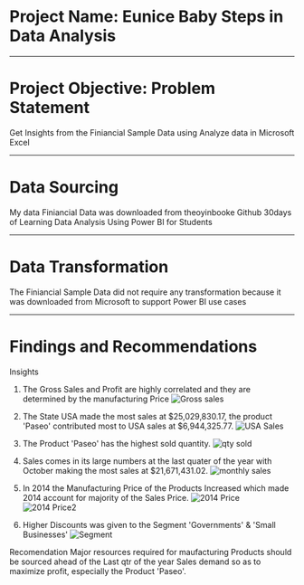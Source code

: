 # Project Name: Eunice Baby Steps in Data Analysis

----
# Project Objective: Problem Statement
Get Insights from the Finiancial Sample Data using Analyze data in Microsoft Excel

----
# Data Sourcing 
My data Finiancial Data was downloaded from theoyinbooke Github 30days of Learning Data Analysis Using Power BI for Students

----
# Data Transformation
The Finiancial Sample Data did not require any transformation because it was downloaded from Microsoft to support Power BI use cases

----
# Findings and Recommendations
Insights
1. The Gross Sales and Profit are highly correlated and they are determined by the manufacturing Price
![Gross sales](https://user-images.githubusercontent.com/107527156/175510088-af6316ed-316c-4911-b430-e9610c0e6da7.JPG)

2. The State USA made the most sales at $25,029,830.17, the product 'Paseo' contributed most to USA sales at $6,944,325.77.
![USA Sales](https://user-images.githubusercontent.com/107527156/175510339-67d692fd-ae7c-4266-8926-e010b2860ea8.JPG)

3. The Product 'Paseo' has the highest sold quantity.
![qty sold](https://user-images.githubusercontent.com/107527156/175510581-73046b90-5c11-489d-8e44-e1b417f131c1.JPG)

4. Sales comes in its large numbers at the last quater of the year with October making the most sales at $21,671,431.02.
![monthly sales](https://user-images.githubusercontent.com/107527156/175511904-4721f341-62fe-479d-8192-30e4e70b3846.JPG)

5. In 2014 the Manufacturing Price of the Products Increased which made 2014 account for majority of the Sales Price.
![2014 Price](https://user-images.githubusercontent.com/107527156/175512193-f41db8c6-9c83-48ef-b155-d4791ae9cfe9.JPG)
![2014 Price2](https://user-images.githubusercontent.com/107527156/175512458-76aaec20-38ca-42c9-971b-4cb9a6268077.JPG)

6. Higher Discounts was given to the Segment 'Governments' & 'Small Businesses'
![Segment](https://user-images.githubusercontent.com/107527156/175512560-49157a40-dc5f-4849-86a9-bcbaaf6cf088.JPG)

Recomendation
Major resources required for maufacturing Products should be sourced ahead of the Last qtr of the year Sales demand so as to maximize profit, especially the Product 'Paseo'.

